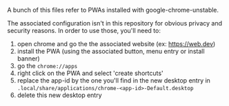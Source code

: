 A bunch of this files refer to PWAs installed with google-chrome-unstable.

The associated configuration isn't in this repository for obvious privacy and security reasons. In order to use those, you'll need to:
1. open chrome and go the the associated website (ex: https://web.dev)
2. install the PWA (using the associated button, menu entry or install banner)
3. go the `chrome://apps`
4. right click on the PWA and select 'create shortcuts'
5. replace the app-id by the one you'll find in the new desktop entry in `.local/share/applications/chrome-<app-id>-Default.desktop`
5. delete this new desktop entry